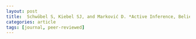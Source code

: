 ```yaml
---
layout: post
title:  Schwöbel S, Kiebel SJ, and Marković D. *Active Inference, Belief Propagation, and the Bethe Approximation*. Neural Computation (2018). [doi](https://doi.org/10.1162/neco_a_01108)
categories: article
tags: [journal, peer-reviewed]
---
```



